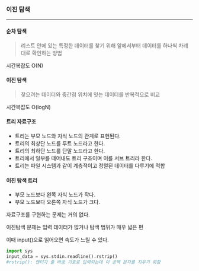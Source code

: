 ### 이진 탐색

---



#### 순차 탐색

> 리스트 안에 있는 특정한 데이터를 찾기 위해 앞에서부터 데이터를 하나씩 차례대로 확인하는 방법

시간복잡도 O(N)



#### 이진 탐색

> 찾으려는 데이터와 중간점 위치에 잇는 데이터를 반복적으로 비교

시간복잡도 O(logN)



#### 트리 자료구조

- 트리는 부모 노드와 자식 노드의 관계로 표현된다.
- 트리의 최상단 노드를 루트 노드라고 한다.
- 트리의 최하단 노드를 단말 노드라고 한다.
- 트리에서 일부를 떼어내도 트리 구조이며 이를 서브 트리라 한다.
- 트리는 파일 시스템과 같이 계층적이고 정렬된 데이터를 다루기에 적합



#### 이진 탐색 트리

- 부모 노드보다 왼쪽 자식 노드가 작다.
- 부모 노드보다 오른쪽 자식 노드가 크다.



자료구조를 구현하는 문제는 거의 없다.



이진탐색 문제는 입력 데이터가 많거나 탐색 범위가 매우 넓은 편

이때 input()으로 읽어오면 속도가 느릴 수 있다.

```python
import sys
input_data = sys.stdin.readline().rstrip()
#rstrip(): 엔터가 줄 바꿈 기호로 입력되는데 이 공백 문자를 지우기 위함
```

